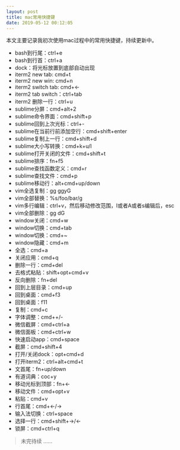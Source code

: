 ```yaml
---
layout: post
title: mac常用快捷键
date: 2019-05-12 00:12:05
---
```


本文主要记录我初次使用mac过程中的常用快捷键，持续更新中。

- bash到行尾：ctrl+e
- bash到行首：ctrl+a
- dock：将光标放置到底部自动出现
- iterm2 new tab: cmd+t
- iterm2 new win: cmd+n
- iterm2 switch tab: cmd+<-
- iterm2 tab switch：ctrl+tab
- iterm2 删除一行：ctrl+u
- sublime分屏：cmd+alt+2
- sublime命令界面：cmd+shift+p
- sublime回到上次光标：ctrl+-
- sublime在当前行前添加空行：cmd+shift+enter
- sublime复制上一行：cmd+shift+d
- sublime大小写转换：cmd+k+u/l
- sublime打开关闭的文件：cmd+shift+t
- sublime排序：fn+f5
- sublime查找函数定义：cmd+r
- sublime查找文件：cmd+p
- sublime移动行：alt+cmd+up/down
- vim全选复制：gg ggyG
- vim全部替换：%s/foo/bar/g
- vim多行编辑：ctrl+v，然后移动修改范围，I或者A或者s编辑后，esc
- vim全部删除：gg dG
- window关闭：cmd+w
- window切换：cmd+tab
- window切换：cmd+~
- window隐藏：cmd+m
- 全选：cmd+a
- 关闭应用：cmd+q
- 删除一行：cmd+del
- 去格式粘贴：shift+opt+cmd+v
- 反向删除：fn+del
- 回到上层目录：cmd+up
- 回到桌面：cmd+f3
- 回到桌面：f11
- 复制：cmd+c
- 字体调整：cmd++/-
- 微信截屏：cmd+ctrl+a
- 微信面板：cmd+ctrl+w
- 快速启动app：cmd+space
- 截屏：cmd+shift+4
- 打开/关闭dock：opt+cmd+d
- 打开iterm2：ctrl+alt+cmd+t
- 文首尾：fn+up/down
- 有道词典：coc+y
- 移动光标到顶部：fn+<-
- 移动文件：cmd+opt+v
- 粘贴：cmd+v
- 行首尾：cmd+<-/->
- 输入法切换：ctrl+space
- 选择一行：cmd+shift+->/<-
- 锁屏：cmd+ctrl+q

> 未完待续 ......
